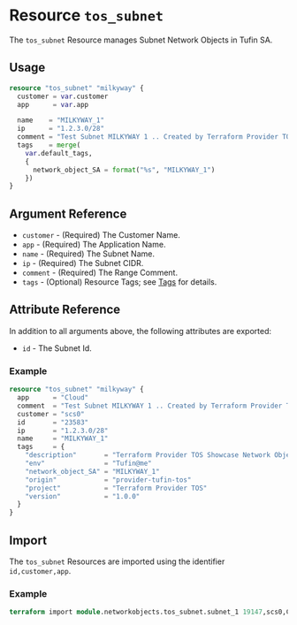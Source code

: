 # Resource `tos_subnet`

The `tos_subnet` Resource manages Subnet Network Objects in Tufin SA.

## Usage

```terraform
resource "tos_subnet" "milkyway" {
  customer = var.customer
  app      = var.app

  name    = "MILKYWAY_1"
  ip      = "1.2.3.0/28"
  comment = "Test Subnet MILKYWAY 1 .. Created by Terraform Provider TOS"
  tags    = merge(
    var.default_tags,
    {
      network_object_SA = format("%s", "MILKYWAY_1")
    })
}
```

## Argument Reference

* `customer` - (Required) The Customer Name.
* `app` - (Required) The Application Name.
* `name` - (Required) The Subnet Name.
* `ip` - (Required) The Subnet CIDR.
* `comment` - (Required) The Range Comment.
* `tags` - (Optional) Resource Tags; see [Tags](tag.md) for details.

## Attribute Reference

In addition to all arguments above, the following attributes are exported:

* `id` - The Subnet Id.

### Example

```terraform
resource "tos_subnet" "milkyway" {
  app      = "Cloud"
  comment  = "Test Subnet MILKYWAY 1 .. Created by Terraform Provider TOS"
  customer = "scs0"
  id       = "23583"
  ip       = "1.2.3.0/28"
  name     = "MILKYWAY_1"
  tags     = {
    "description"       = "Terraform Provider TOS Showcase Network Objects"
    "env"               = "Tufin@me"
    "network_object_SA" = "MILKYWAY_1"
    "origin"            = "provider-tufin-tos"
    "project"           = "Terraform Provider TOS"
    "version"           = "1.0.0"
  }
}
```


## Import

The `tos_subnet` Resources are imported using the identifier `id,customer,app`.

### Example

```terraform
terraform import module.networkobjects.tos_subnet.subnet_1 19147,scs0,Cloud
```
